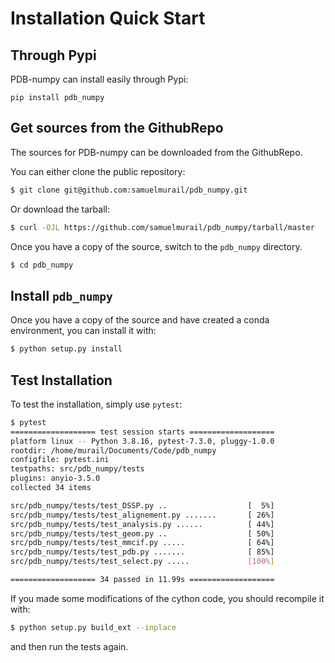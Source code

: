 # Installation Quick Start

## Through Pypi

PDB-numpy can install easily through Pypi:

```
pip install pdb_numpy
```

## Get sources from the GithubRepo

The sources for PDB-numpy can be downloaded from the GithubRepo.

You can either clone the public repository:

```bash
$ git clone git@github.com:samuelmurail/pdb_numpy.git
```

Or download the tarball:

```bash
$ curl -OJL https://github.com/samuelmurail/pdb_numpy/tarball/master
```

Once you have a copy of the source, switch to the `pdb_numpy` directory.

```bash
$ cd pdb_numpy
```

##  Install `pdb_numpy`

Once you have a copy of the source and have created a conda environment, you can install it with:

```bash
$ python setup.py install
```

## Test Installation

To test the installation, simply use `pytest`:

```bash
$ pytest
=================== test session starts ===================
platform linux -- Python 3.8.16, pytest-7.3.0, pluggy-1.0.0
rootdir: /home/murail/Documents/Code/pdb_numpy
configfile: pytest.ini
testpaths: src/pdb_numpy/tests
plugins: anyio-3.5.0
collected 34 items                                                            

src/pdb_numpy/tests/test_DSSP.py ..                  [  5%]
src/pdb_numpy/tests/test_alignement.py .......       [ 26%]
src/pdb_numpy/tests/test_analysis.py ......          [ 44%]
src/pdb_numpy/tests/test_geom.py ..                  [ 50%]
src/pdb_numpy/tests/test_mmcif.py .....              [ 64%]
src/pdb_numpy/tests/test_pdb.py .......              [ 85%]
src/pdb_numpy/tests/test_select.py .....             [100%]

=================== 34 passed in 11.99s ===================
```

If you made some modifications of the cython code, you should recompile it with:

```bash
$ python setup.py build_ext --inplace
```

and then run the tests again.